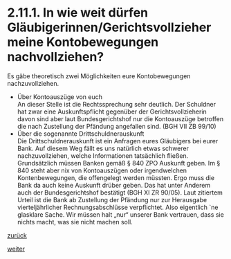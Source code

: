 # 2.11.1. In wie weit dürfen Gläubigerinnen/Gerichtsvollzieher meine Kontobewegungen nachvollziehen?

<!-- 2.11.1.-In-wie-weit-dürfen-Gläubigerinnen-Gerichtsvollzieher-meine.png -->
  
Es gäbe theoretisch zwei Möglichkeiten eure Kontobewegungen nachzuvollziehen.

*   Über Kontoauszüge von euch  
    An dieser Stelle ist die Rechtssprechung sehr deutlich. Der Schuldner hat zwar eine Auskunftspflicht gegenüber der Gerichtsvollzieherin davon sind aber laut Bundesgerichtshof nur die Kontoauszüge betroffen die nach Zustellung der Pfändung angefallen sind. (BGH VII ZB 99/10)
*   Über die sogenannte Drittschuldnerauskunft  
    Die Drittschuldnerauskunft ist ein Anfragen eures Gläubigers bei eurer Bank. Auf diesem Weg fällt es uns natürlich etwas schwerer nachzuvollziehen, welche Informationen tatsächlich fließen. Grundsätzlich müssen Banken gemäß § 840 ZPO Auskunft geben. Im § 840 steht aber nix von Kontoauszügen oder irgendwelchen Kontenbewegungen, die offengelegt werden müssten. Ergo muss die Bank da auch keine Auskunft drüber geben. Das hat unter Anderem auch der Bundesgerichtshof bestätigt (BGH XI ZR 90/05). Laut zitiertem Urteil ist die Bank ab Zustellung der Pfändung nur zur Herausgabe vierteljährlicher Rechnungsabschlüsse verpflichtet. Also eigentlich \`ne glasklare Sache. Wir müssen halt „nur“ unserer Bank vertrauen, dass sie nichts macht, was sie nicht machen soll.

[zurück](2-11-detailrumgekacke-2.md)

[weiter](2-11-2-nicht-jede-pfaendung-passiert-durch-eine-gerichtsvollzieherin-2.md)
